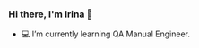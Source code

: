 ### Hi there, I'm Irina 👋

<!--
**IrinaBushmanova/IrinaBushmanova** is a ✨ _special_ ✨ repository because its `README.md` (this file) appears on your GitHub profile.

Here are some ideas to get you started:
-->
- 💻 I’m currently learning QA Manual Engineer.


